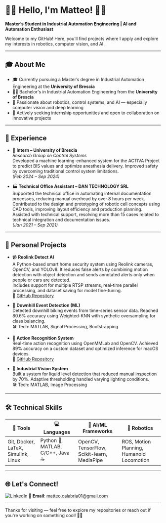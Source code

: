 # 🚀👋 Hello, I'm Matteo! 🤖✨

**Master’s Student in Industrial Automation Engineering | AI and Automation Enthusiast**

Welcome to my GitHub! Here, you'll find projects where I apply and explore my interests in robotics, computer vision, and AI.

---

## 🎓 About Me

- 🎓 Currently pursuing a Master’s degree in Industrial Automation Engineering at the **University of Brescia**
- 🧑‍🎓 Bachelor's in Industrial Automation Engineering from the **University of Brescia** 
- 🤖 Passionate about robotics, control systems, and AI — especially computer vision and deep learning  
- 🔎 Actively seeking internship opportunities and open to collaboration on innovative projects  

---

## 💼 Experience

- 🧪 **Intern – University of Brescia**  
  *Research Group on Control Systems*  
  Developed a machine learning-enhanced system for the ACTIVA Project to predict BIS values and optimize anesthesia delivery. Improved safety by overcoming traditional control system limitations.  
  *(Feb 2024 – Sep 2024)*

- 🏭 **Technical Office Assistant – DAN TECHNOLOGY SRL**  
    Supported the technical office in automating internal documentation processes, reducing manual overhead by over 8 hours per week. Contributed to the design and prototyping of robotic cell concepts using CAD tools, improving layout efficiency and production planning. Assisted with technical support, resolving more than 15 cases related to technical integration and documentation issues.   
  *(Jan 2021 – Sep 2021)*

---

## 🚀 Personal Projects

- 📹 **Reolink Detect AI**  
  A Python-based smart home security system using Reolink cameras, OpenCV, and YOLOv8. It reduces false alerts by combining motion detection with object detection and sends annotated alerts only when people or cars are detected.  
  Includes support for multiple RTSP streams, real-time parallel processing, and dataset saving for model fine-tuning.  
  🔗 [GitHub Repository](https://github.com/maedmatt/reolink-detect-ai)

- 🚵 **Downhill Event Detection (ML)**  
  Detected downhill biking events from time-series sensor data. Reached 80.6% accuracy using Weighted-KNN with synthetic oversampling for class balancing.  
  🛠 Tech: MATLAB, Signal Processing, Bootstrapping

- 🧍 **Action Recognition System**  
  Real-time action recognition using OpenMMLab and OpenCV. Achieved 89% accuracy on a custom dataset and optimized inference for macOS devices.  
  🔗 [GitHub Repository](https://github.com/maedmatt/actionRecognition2025)

- 🧪 **Industrial Vision System**  
  Built a system for liquid level detection that reduced manual inspection by 70%. Adaptive thresholding handled varying lighting conditions.  
  🛠 Tech: MATLAB, Image Processing

---

## 🛠 Technical Skills

| 🧰 Tools           | 💻 Languages          | 🧠 AI/ML Frameworks          | 🤖 Robotics       |
|-------------------|-----------------------|------------------------------|-------------------|
| Git, Docker, LaTeX, Simulink, Linux | Python 🐍, MATLAB, C/C++, Java ☕ | OpenCV, TensorFlow, Scikit-learn, MediaPipe | ROS, Motion Planning, Humanoid Locomotion |

---

## 🌐 Let's Connect!

[![LinkedIn](https://img.shields.io/badge/LinkedIn-Connect-blue?logo=linkedin)](https://www.linkedin.com/in/matteocalabria01)
📧 **Email**: [matteo.calabria01@gmail.com](mailto:matteo.calabria01@gmail.com)

---

Thanks for visiting — feel free to explore my repositories or reach out if you're working on something cool! 🚀🤝
